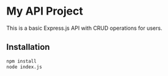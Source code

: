 # My API Project

This is a basic Express.js API with CRUD operations for users.

## Installation

```bash
npm install
node index.js
